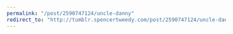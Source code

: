 ```yaml
---
permalink: "/post/2590747124/uncle-danny"
redirect_to: "http://tumblr.spencertweedy.com/post/2590747124/uncle-danny"
---
```


